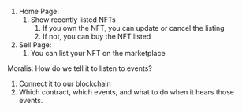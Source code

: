 1. Home Page:
   1. Show recently listed NFTs
      1. If you own the NFT, you can update or cancel the listing
      2. If not, you can buy the NFT listed
2. Sell Page:
   1. You can list your NFT on the marketplace

Moralis: How do we tell it to listen to events?

1. Connect it to our blockchain
2. Which contract, which events, and what to do when it hears those events.